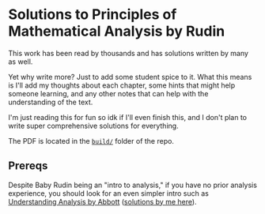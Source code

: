 # Solutions to Principles of Mathematical Analysis by Rudin

This work has been read by thousands and has solutions written by many as well.

Yet why write more? Just to add some student spice to it. What this means is I'll add my thoughts about each chapter, some hints that might help someone learning, and any other notes that can help with the understanding of the text. 

I'm just reading this for fun so idk if I'll even finish this, and I don't plan to write super comprehensive solutions for everything.

The PDF is located in the [`build/`](build/main.pdf) folder of the repo.

## Prereqs

Despite Baby Rudin being an "intro to analysis," if you have no prior analysis experience, you should look for an even simpler intro such as [Understanding Analysis by Abbott](https://amzn.to/3wXODiO) ([solutions by me here](https://github.com/mikinty/Understanding-Analysis-Abbott-Solutions)).
